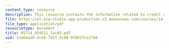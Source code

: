 ```yaml
---
content_type: resource
description: This resource contains the information related to credit crunch.
file: https://ol-ocw-studio-app-production.s3.amazonaws.com/courses/14-454-economic-crises-spring-2011/51e64ad6dce87d1f5c880f891fca1f6d_MIT14_454S11_lec03.pdf
file_type: application/pdf
resourcetype: Document
title: MIT14_454S11_lec03.pdf
uid: 51e64ad6-dce8-7d1f-5c88-0f891fca1f6d
---
```


